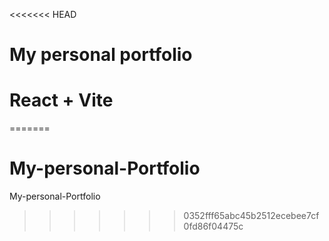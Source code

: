 <<<<<<< HEAD

# My personal portfolio
# React + Vite


<!-- Currently, two official plugins are available:

- [@vitejs/plugin-react](https://github.com/vitejs/vite-plugin-react/blob/main/packages/plugin-react/README.md) uses [Babel](https://babeljs.io/) for Fast Refresh
- [@vitejs/plugin-react-swc](https://github.com/vitejs/vite-plugin-react-swc) uses [SWC](https://swc.rs/) for Fast Refresh -->
=======
# My-personal-Portfolio
My-personal-Portfolio
>>>>>>> 0352fff65abc45b2512ecebee7cf0fd86f04475c
